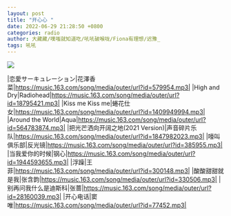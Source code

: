 ```yaml
---
layout: post
title: "开心心 "
date: 2022-06-29 21:28:50 +0800
categories: radio
author: 大藏藏/噗嗤就知道吃/吼吼破喉咙/Fiona有理想/迟豫_
tags: 吼吼
---
```

![]({{site.baseurl}}/images/cover_20220629.jpg)

|恋愛サーキュレーション|花澤香菜|https://music.163.com/song/media/outer/url?id=579954.mp3|
|High and Dry|Radiohead|https://music.163.com/song/media/outer/url?id=18795421.mp3|
|Kiss me Kiss me|蜷花仕女|https://music.163.com/song/media/outer/url?id=1409949994.mp3|
|Around the World|Aqua|https://music.163.com/song/media/outer/url?id=564783874.mp3|
|把光芒洒向开阔之地(2021 Version)|声音碎片乐队|https://music.163.com/song/media/outer/url?id=1847982023.mp3|
|嚎叫俱乐部|反光镜|https://music.163.com/song/media/outer/url?id=385955.mp3|
|当我爱你的时候|钢心|https://music.163.com/song/media/outer/url?id=1944593655.mp3|
|浮躁|王菲|https://music.163.com/song/media/outer/url?id=300148.mp3|
|酸酸甜甜就是我|张含韵|https://music.163.com/song/media/outer/url?id=330506.mp3|
|别再问我什么是迪斯科|张蔷|https://music.163.com/song/media/outer/url?id=28160039.mp3|
|开心电话|窦唯|https://music.163.com/song/media/outer/url?id=77452.mp3|

